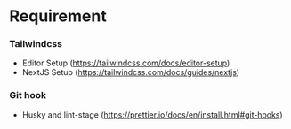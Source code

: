 # Requirement

### Tailwindcss

- Editor Setup (https://tailwindcss.com/docs/editor-setup)
- NextJS Setup (https://tailwindcss.com/docs/guides/nextjs)

### Git hook

- Husky and lint-stage (https://prettier.io/docs/en/install.html#git-hooks)
